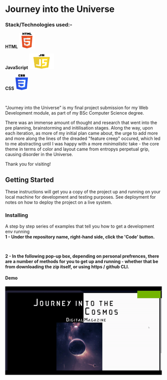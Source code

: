 # Journey into the Universe


### Stack/Technologies used:-

**HTML**
<img src="html.png" alt="TUT!" width="50px" height="50px">

**JavaScript**
<img src="js.png" alt="TUT!" width="80px" height="50px">

**CSS**
<img src="css.png" alt="TUT!" width="40px" height="50px">



 <br>


"Journey into the Universe" is my final project submission for my Web Development module, as part of my BSc Computer Science degree.

There was an immense amount of thought and research that went into the pre planning, brainstorming and initilisation stages. Along the way, upon each iteration, as more of my initial plan came about, the urge to add more and more along the lines of the dreaded "feature creep" occured, which led to me abstracting until I was happy with a more _minimalistic_ take - the core theme in terms of color and layout came from entropys perpetual grip, causing disorder in the Universe. 


Thank you for visiting!
<br>


## Getting Started

These instructions will get you a copy of the project up and running on your local machine for development and testing purposes. See deployment for notes on how to deploy the project on a live system.

### Installing

A step by step series of examples that tell you how to get a development env running
<br>
**1 - Under the repository name, right-hand side, click the 'Code' button.**

<br>

**2 - In the following pop-up box, depending on personal prefrences, there are a number of methods for you to get up and running - whether that be from downloading the zip itself, or using https / github CLI.**
<br>

#### Demo
![](Universe.gif)



